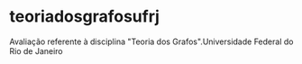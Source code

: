 # teoriadosgrafosufrj
Avaliação referente à disciplina "Teoria dos Grafos".Universidade Federal do Rio de Janeiro
